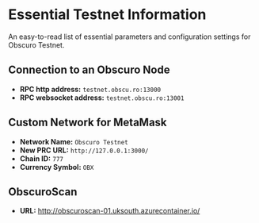 # Essential Testnet Information
An easy-to-read list of essential parameters and configuration settings for Obscuro Testnet.

## Connection to an Obscuro Node
- **RPC http address:** `testnet.obscu.ro:13000`
- **RPC websocket address:** `testnet.obscu.ro:13001`

## Custom Network for MetaMask
- **Network Name:** `Obscuro Testnet`
- **New PRC URL:** `http://127.0.0.1:3000/`
- **Chain ID:** `777`
- **Currency Symbol:** `OBX`

## ObscuroScan
- **URL:** http://obscuroscan-01.uksouth.azurecontainer.io/

